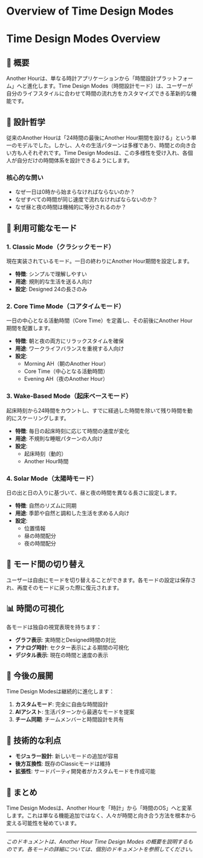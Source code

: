 # Overview of Time Design Modes 

# Time Design Modes Overview

## 🌟 概要

Another Hourは、単なる時計アプリケーションから「時間設計プラットフォーム」へと進化します。Time Design Modes（時間設計モード）は、ユーザーが自分のライフスタイルに合わせて時間の流れ方をカスタマイズできる革新的な機能です。

## 📐 設計哲学

従来のAnother Hourは「24時間の最後にAnother Hour期間を設ける」という単一のモデルでした。しかし、人々の生活パターンは多様であり、時間との向き合い方も人それぞれです。Time Design Modesは、この多様性を受け入れ、各個人が自分だけの時間体系を設計できるようにします。

### 核心的な問い

- なぜ一日は0時から始まらなければならないのか？
- なぜすべての時間が同じ速度で流れなければならないのか？
- なぜ昼と夜の時間は機械的に等分されるのか？

## 🎯 利用可能なモード

### 1. Classic Mode（クラシックモード）
現在実装されているモード。一日の終わりにAnother Hour期間を設定します。

- **特徴**: シンプルで理解しやすい
- **用途**: 規則的な生活を送る人向け
- **設定**: Designed 24の長さのみ

### 2. Core Time Mode（コアタイムモード）
一日の中心となる活動時間（Core Time）を定義し、その前後にAnother Hour期間を配置します。

- **特徴**: 朝と夜の両方にリラックスタイムを確保
- **用途**: ワークライフバランスを重視する人向け
- **設定**: 
  - Morning AH（朝のAnother Hour）
  - Core Time（中心となる活動時間）
  - Evening AH（夜のAnother Hour）

### 3. Wake-Based Mode（起床ベースモード）
起床時刻から24時間をカウントし、すでに経過した時間を除いて残り時間を動的にスケーリングします。

- **特徴**: 毎日の起床時刻に応じて時間の速度が変化
- **用途**: 不規則な睡眠パターンの人向け
- **設定**:
  - 起床時刻（動的）
  - Another Hour時間

### 4. Solar Mode（太陽時モード）
日の出と日の入りに基づいて、昼と夜の時間を異なる長さに設定します。

- **特徴**: 自然のリズムに同期
- **用途**: 季節や自然と調和した生活を求める人向け
- **設定**:
  - 位置情報
  - 昼の時間配分
  - 夜の時間配分

## 🔄 モード間の切り替え

ユーザーは自由にモードを切り替えることができます。各モードの設定は保存され、再度そのモードに戻った際に復元されます。

## 📊 時間の可視化

各モードは独自の視覚表現を持ちます：

- **グラフ表示**: 実時間とDesigned時間の対比
- **アナログ時計**: セクター表示による期間の可視化
- **デジタル表示**: 現在の時間と速度の表示

## 🚀 今後の展開

Time Design Modesは継続的に進化します：

1. **カスタムモード**: 完全に自由な時間設計
2. **AIアシスト**: 生活パターンから最適なモードを提案
3. **チーム同期**: チームメンバーと時間設計を共有

## 🔧 技術的な利点

- **モジュラー設計**: 新しいモードの追加が容易
- **後方互換性**: 既存のClassicモードは維持
- **拡張性**: サードパーティ開発者がカスタムモードを作成可能

## 📝 まとめ

Time Design Modesは、Another Hourを「時計」から「時間のOS」へと変革します。これは単なる機能追加ではなく、人々が時間と向き合う方法を根本から変える可能性を秘めています。

---

*このドキュメントは、Another Hour Time Design Modes の概要を説明するものです。各モードの詳細については、個別のドキュメントを参照してください。*
